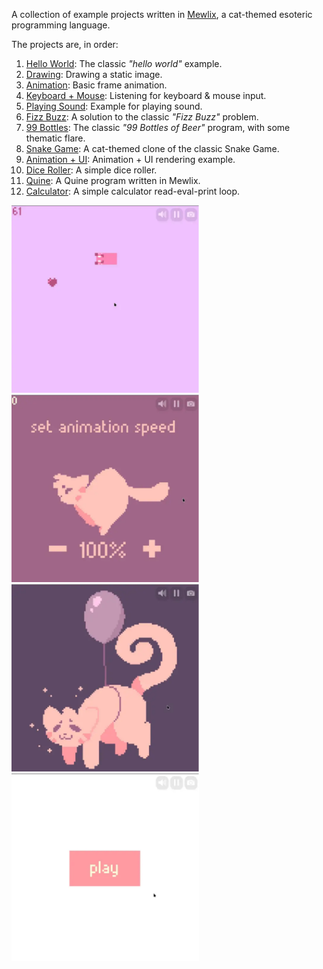 A collection of example projects written in [Mewlix](https://github.com/kbmackenzie/mewlix), a cat-themed esoteric programming language.

The projects are, in order:

1. [Hello World][1]: The classic *"hello world"* example.
2. [Drawing][2]: Drawing a static image.
3. [Animation][3]: Basic frame animation.
4. [Keyboard + Mouse][4]: Listening for keyboard & mouse input.
5. [Playing Sound][5]: Example for playing sound.
6. [Fizz Buzz][6]: A solution to the classic *"Fizz Buzz"* problem.
7. [99 Bottles][7]: The classic *"99 Bottles of Beer"* program, with some thematic flare.
8. [Snake Game][8]: A cat-themed clone of the classic Snake Game.
9. [Animation + UI][9]: Animation + UI rendering example.
10. [Dice Roller][10]: A simple dice roller.
11. [Quine][11]: A Quine program written in Mewlix.
12. [Calculator][12]: A simple calculator read-eval-print loop.

<p float="left">
  <a href="./08 - snake game">
    <img width="300" height="300" src="./previews/mewlix-snake.webp" alt="Snake game example.">
  </a>
  <a href="./09 - animation + ui">
    <img width="300" height="300" src="./previews/mewlix-anim.webp" alt="Animation + UI example.">
  </a>
  <a href="./03 - animation">
    <img width="300" height="300" src="./previews/mewlix-balloon.webp" alt="Animation example.">
  </a>
  <a href="./05 - playing sound">
    <img width="300" height="300" src="./previews/mewlix-button.webp" alt="Button example.">
  </a>
</p>

[1]: ./01&#32;-&#32;hello&#32;world
[2]: ./02&#32;-&#32;drawing
[3]: ./03&#32;-&#32;animation
[4]: ./04&#32;-&#32;keyboard&#32;+&#32;mouse
[5]: ./05&#32;-&#32;playing&#32;sound
[6]: ./06&#32;-&#32;fizzbuzz
[7]: ./07&#32;-&#32;99&#32;bottles
[8]: ./08&#32;-&#32;snake&#32;game
[9]: ./09&#32;-&#32;animation&#32;+&#32;ui
[10]: ./10&#32;-&#32;dice&#32;roller
[11]: ./11&#32;-&#32;quine
[12]: ./12&#32;-&#32;calculator
